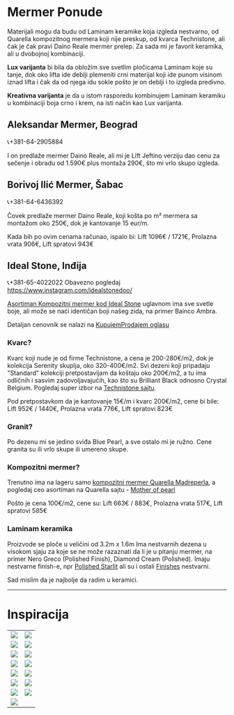 
# Mermer Ponude

Materijali mogu da budu od Laminam keramike koja izgleda nestvarno, od Quarella kompozitnog mermera koji nije preskup, od kvarca Technistone, ali čak je čak pravi Daino Reale mermer prelep. Za sada mi je favorit keramika, ali u dvobojnoj kombinaciji.

**Lux varijanta** bi bila da obložim sve svetlim pločicama Laminam koje su tanje, dok oko lifta ide deblji plemeniti crni materijal koji ide punom visinom iznad lifta i čak da od njega idu sokle pošto je on deblji i to izgleda predivno.

**Kreativna varijanta** je da u istom rasporedu kombinujem Laminam keramiku u  kombinaciji boja crno i krem, na isti način kao Lux varijanta. 

## Aleksandar Mermer, Beograd⁩
📞+381-64-2905884

I on predlaže mermer Daino Reale, ali mi je Lift Jeftino verziju dao cenu za sečenje i obradu od 1.590€ plus montaža 290€, što mi vrlo skupo izgleda.

## ⁨Borivoj Ilić Mermer, Šabac
📞+381-64-6436392

Čovek predlaže mermer Daino Reale, koji košta po m² mermera sa montažom oko 250€, dok je kantovanje 15 eur/m.

Kada bih po ovim cenama računao, ispalo bi:
Lift 1096€ / 1721€, Prolazna vrata 906€, Lift spratovi 943€

## Ideal Stone, Inđija
📞+381-65-4022022
Obavezno pogledaj https://www.instagram.com/idealstonedoo/

[Asortiman Kompozitni mermer kod Ideal Stone](https://idealstone.rs/asortiman-kompozitni-mermer/) uglavnom ima sve svetle boje, ali može se naći identičan boji našeg zida, na primer Bainco Ambra.

Detaljan cenovnik se nalazi na [KupujemProdajem oglasu](https://novi.kupujemprodajem.com/gradjevinarstvo/gradjevinski-materijali/granit-mermer-kvarc-seceno-na-meru/oglas/6937855)

### Kvarc?
Kvarc koji nude je od firme Technistone, a cena je 200-280€/m2, dok je kolekcija Serenity skuplja, oko 320-400€/m2. Svi dezeni koji pripadaju "Standard" kolekciji pretpostavljam da koštaju oko 200€/m2, a tu ima odličnih i sasvim zadovoljavajućih, kao što su Brilliant Black odnosno Crystal Belgium. Pogledaj super izbor na [Technistone sajtu](https://www.technistone.com/en/color/-1/1).

Pod pretpostavkom da je kantovanje 15€/m i kvarc 200€/m2, cene bi bile:
Lift 952€ / 1440€, Prolazna vrata 776€, Lift spratovi 823€

### Granit?

Po dezenu mi se jedino sviđa Blue Pearl, a sve ostalo mi je ružno. Cene granita su ili vrlo skupe ili umereno skupe.

### Kompozitni mermer?
Trenutno ima na lageru samo [kompozitni mermer Quarella Madreperla](https://idealstone.rs/portfolio/kompozitni-mermer-madreperla/), a pogledaj ceo asortiman na Quarella sajtu - [Mother of pearl](https://www.quarella.com/collection/madreperla/)

Pošto je cena 100€/m2, cene su: Lift 663€ / 883€, Prolazna vrata 517€, Lift spratovi 585€

### Laminam keramika
Proizvode se ploče u veličini od 3.2m x 1.6m
Ima nestvarnih dezena u visokom sjaju za koje se ne može razaznati da li je u pitanju mermer, na primer Nero Greco (Polished Finish), Diamond Cream (Polished). Imaju nestvarne finish-e, npr [Polished Starlit](https://www.laminam.com/en/finish/polished-starlit/) ali su i ostali [Finishes](https://www.laminam.com/en/finishes/) nestvarni.

Sad mislim da je najbolje da radim u keramici.

---

# Inspiracija

|||
|--|--|
| ![](https://i.pinimg.com/originals/50/9b/20/509b20ca5864f9c66ee2d6b17df9bb5e.png) | ![](https://a.storyblok.com/f/47554/b81d608829/025_elevator-lobby2.jpg) |
| ![](https://5.imimg.com/data5/SELLER/Default/2023/6/313310744/HN/GN/LW/2931975/stainless-steel-elevator-door-500x500.png) | ![](https://mir-s3-cdn-cf.behance.net/project_modules/disp_still/415eed110363397.5ff08c1251b66.jpg) |
| ![](https://i.ytimg.com/vi/vCktL_HiEQw/maxresdefault.jpg) | ![](https://i.ytimg.com/vi/AE1r9daOH4k/maxresdefault.jpg) |
| ![](https://content.jdmagicbox.com/comp/mumbai/s4/022pxx22.xx22.140505173807.e9s4/catalogue/mitsubishi-elevator-india-pvt-ltd-andheri-east-mumbai-elevator-manufacturers-mitsubishi-nlcei0jlcr-250.jpg) | ![](https://resizer2.4zida.rs/Qlhatj6NQmh_U9NCOH3a2ff09W-JlXLoPmYRWz8uPQw/rs:fill:730:396:0/bG9jYWw6Ly8vNjRkMjRkNWE4MDZkNTdhNjRkMGNmY2RmLzYyOWJhODJkNjc.webp) |
| ![](https://i.pinimg.com/236x/13/04/06/13040665c6113e38fcdfd1a60b29330d.jpg) | ![](https://i.pinimg.com/originals/78/cd/99/78cd9929b6e372390573bae8766a5f2f.jpg) |
| ![](https://previews.123rf.com/images/stillraining/stillraining1703/stillraining170300227/73700309-an-empty-modern-elevator-or-lift-with-metal-doors-that-are-open-in-building-with-lighting.jpg) | ![](https://images.squarespace-cdn.com/content/v1/57eb44916b8f5be752c94f84/1528063313562-UHO37YJNSHVRHU3HCNDV/door+skin+copy.jpg) |
| ![](https://media.gettyimages.com/id/1206237915/photo/elevator-lobby-11-hanover-square-london-united-kingdom-architect-campbell-architects-ltd-2017.jpg?s=612x612&w=gi&k=20&c=sPFJnxevy61sOU5vom0D7E0FAkeB7HQ9968a5H-QTo8=) | ![](https://as2.ftcdn.net/v2/jpg/02/94/43/73/1000_F_294437347_mpDj5YLnT4YIxhd80gVl2mio2zfC1BIe.jpg) | ![](https://media-cdn.tripadvisor.com/media/photo-s/0a/57/a3/97/lift-kamar-superior.jpg) |
| ![](https://www.squareyards.com/cdn-cgi/image/width=546,height=546,quality=80,fit=crop,gravity=auto,format=webp/https://img.squareyards.com/secondaryPortal/638257907957425782-2407231019551955.jpg) | |
<!--stackedit_data:
eyJoaXN0b3J5IjpbNTI2OTU3NTYwLDM4MzQ3MzEyNiw5NDkxNj
E3MTksMjA2NDMxODkyNSwtMjExMjg4ODE1MywxODQ5NTEzNDQs
LTEwNjM2NTA3MDEsNTI2ODYyMTQ4LDY3Mjk4MjE2MywzNTg4NT
cyMzksNzkwMDA5MDY3LDE5MDM0MjUyNTksMTgzNjA5MDgxNywz
MDUwODI5NTIsLTE1OTg5MzAxMTAsLTIwNTAyMjQ4NzRdfQ==
-->